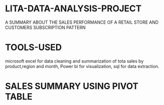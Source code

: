 # LITA-DATA-ANALYSIS-PROJECT
 A SUMMARY ABOUT THE SALES PERFORMANCE OF A RETAIL STORE AND CUSTOMERS SUBSCRIPTION PATTERN
# TOOLS-USED
microsoft excel for data cleaning and summarization of tota sales by product,region and month,
Power bi for visualization, 
sql for data extraction.
# SALES SUMMARY USING PIVOT TABLE
